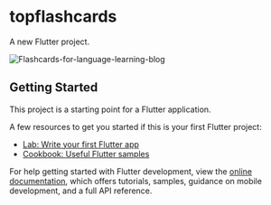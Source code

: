 # topflashcards

A new Flutter project.

![Flashcards-for-language-learning-blog](https://user-images.githubusercontent.com/26481284/233814294-a45cb38a-7d14-4802-81ff-cea5772a4ff7.jpg)


## Getting Started

This project is a starting point for a Flutter application.

A few resources to get you started if this is your first Flutter project:

- [Lab: Write your first Flutter app](https://docs.flutter.dev/get-started/codelab)
- [Cookbook: Useful Flutter samples](https://docs.flutter.dev/cookbook)

For help getting started with Flutter development, view the
[online documentation](https://docs.flutter.dev/), which offers tutorials,
samples, guidance on mobile development, and a full API reference.
